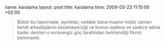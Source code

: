 name: karalama
layout: post
title: karalama
time: 2009-03-23 11:15:00 +02:00

<blockquote>Bütün bu taşınmalar, ayrılıklar, vedalar bana insanın hiçbir zaman kendi arkadaşlarını seçemeyeceği ve bunun sadece ve sadece adına kader denilen o esrarengiz güç tarafından belirlendiği fikrini benimsetti.</blockquote>
